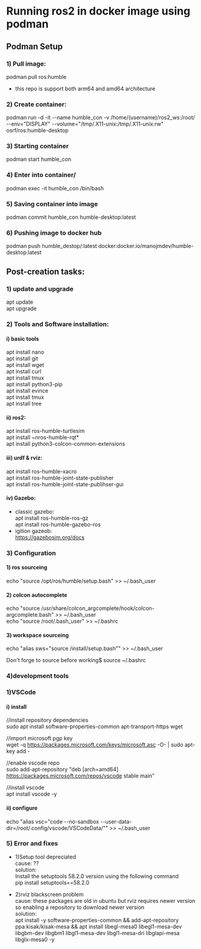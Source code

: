 # Running ros2 in docker image using podman

## Podman Setup

### 1) Pull image:
podman pull ros:humble
* this repo is support both arm64 and amd64 architecture

### 2) Create container:
podman run -d -it --name humble_con -v /home/(username)/ros2_ws:/root/ --env="DISPLAY" --volume="/tmp/.X11-unix:/tmp/.X11-unix:rw" osrf/ros:humble-desktop

### 3) Starting container
podman start humble_con

### 4) Enter into container/
podman exec -it humble_con /bin/bash

### 5) Saving container into image
podman commit humble_con humble-desktop:latest

### 6) Pushing image to docker hub
podman push humble_destop/:latest docker:docker.io/manojmdev/humble-desktop:latest

## Post-creation tasks:

### 1) update and upgrade
apt update <br>
apt upgrade 

### 2) Tools and Software installation:

#### i) basic tools 
apt install nano <br>
apt install git <br>
apt install wget <br>
apt install curl <br>
apt install tmux <br>
apt install python3-pip <br>
apt install evince <br>
apt install tmux <br>
apt install tree <br>

#### ii) ros2:
apt install ros-humble-turtlesim <br>
apt install ~nros-humble-rqt* <br>
apt install python3-colcon-common-extensions <br>

#### iii) urdf & rviz:
apt install ros-humble-xacro <br>
apt install ros-humble-joint-state-publisher <br>
apt install ros-humble-joint-state-publihser-gui <br>

#### iv) Gazebo:
* classic gazebo: <br> apt install ros-humble-ros-gz <br> apt install ros-humble-gazebo-ros
* igition gazeob: <br> https://gazebosim.org/docs

### 3) Configuration

#### 1) ros sourceing
echo "source /opt/ros/humble/setup.bash" >> ~/.bash_user

#### 2) colcon autocomplete
echo "source /usr/share/colcon_argcomplete/hook/colcon-argcomplete.bash" >> ~/.bash_user <br>
echo "source /root/.bash_user" >> ~/.bashrc <br>

#### 3) workspace sourceing
echo "alias sws="source /install/setup.bash"" >> ~/.bash_user

Don't forge to source before working$ source ~/.bashrc

### 4)development tools

### 1)VSCode 

#### i) install
//install repository dependencies <br>
sudo apt install software-properties-common apt-transport-https wget<br>

//import microsoft pgp key <br>
wget -q https://packages.microsoft.com/keys/microsoft.asc -O- | sudo apt-key add - <br>

//enable vscode repo <br>
sudo add-apt-repository "deb [arch=amd64] https://packages.microsoft.com/repos/vscode stable main" <br>

//install vscode <br>
apt install vscode -y

#### ii) configure
echo "alias vsc="code --no-sandbox --user-data-dir=/root/.config/vscode/VSCodeData/"" >> ~/.bash_user

### 5) Error and fixes

* 1)Setup tool depreciated <br> cause: ?? <br> solution: <br> Install the setuptools 58.2.0 version using the following command <br> pip install setuptools==58.2.0 <br>

* 2)rviz blackscreen problem <br> cause: these packages are old in ubuntu but rviz requires newer version so enabling a repository to download newer version <br> solution: <br> apt install -y software-properties-common && add-apt-repository ppa:kisak/kisak-mesa && apt install libegl-mesa0 libegl1-mesa-dev libgbm-dev libgbm1 libgl1-mesa-dev libgl1-mesa-dri libglapi-mesa libglx-mesa0 -y

























